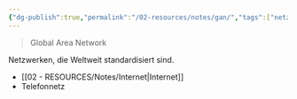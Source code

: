 ```yaml
---
{"dg-publish":true,"permalink":"/02-resources/notes/gan/","tags":["netzwerk"],"noteIcon":"","updated":"2025-07-12T13:31:41.000+02:00"}
---
```


> Global Area Network

Netzwerken, die Weltweit standardisiert sind.
- [[02 - RESOURCES/Notes/Internet\|Internet]]
- Telefonnetz
